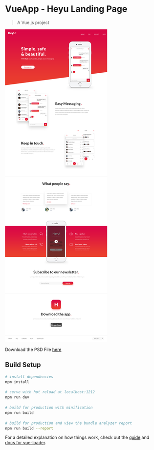 # VueApp - Heyu Landing Page

> A Vue.js project

![Heyu](HeyU-Landing-Page.png)

Download the PSD File [here](https://symu.co/freebies/templates-4/heyu-psd-template/)

## Build Setup

``` bash
# install dependencies
npm install

# serve with hot reload at localhost:1212
npm run dev

# build for production with minification
npm run build

# build for production and view the bundle analyzer report
npm run build --report
```

For a detailed explanation on how things work, check out the [guide](http://vuejs-templates.github.io/webpack/) and [docs for vue-loader](http://vuejs.github.io/vue-loader).
